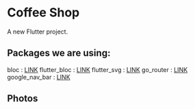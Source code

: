 # Coffee Shop

A new Flutter project.

## Packages we are using:

 bloc : [LINK](https://pub.dev/packages/bloc)
 flutter_bloc : [LINK](https://pub.dev/packages/flutter_bloc)
 flutter_svg : [LINK](https://pub.dev/packages/flutter_svg)
 go_router : [LINK](https://pub.dev/packages/go_router)
 google_nav_bar : [LINK](https://pub.dev/packages/google_nav_bar)

## Photos
 
